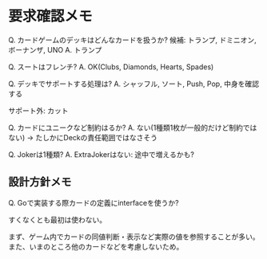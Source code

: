 # 要求確認メモ

Q. カードゲームのデッキはどんなカードを扱うか?
候補: トランプ, ドミニオン, ボーナンザ, UNO
A. トランプ

Q. スートはフレンチ?
A. OK(Clubs, Diamonds, Hearts, Spades)

Q. デッキでサポートする処理は?
A. シャッフル, ソート, Push, Pop, 中身を確認する

サポート外: カット

Q. カードにユニークなど制約はるか?
A. ない(1種類1枚が一般的だけど制約ではない) -> たしかにDeckの責任範囲ではなさそう

Q. Jokerは1種類?
A. ExtraJokerはない: 途中で増えるかも?


## 設計方針メモ

Q. Goで実装する際カードの定義にinterfaceを使うか?

すくなくとも最初は使わない。

まず、ゲーム内でカードの同値判断・表示など実際の値を参照することが多い。
また、いまのところ他のカードなどを考慮しないため。
